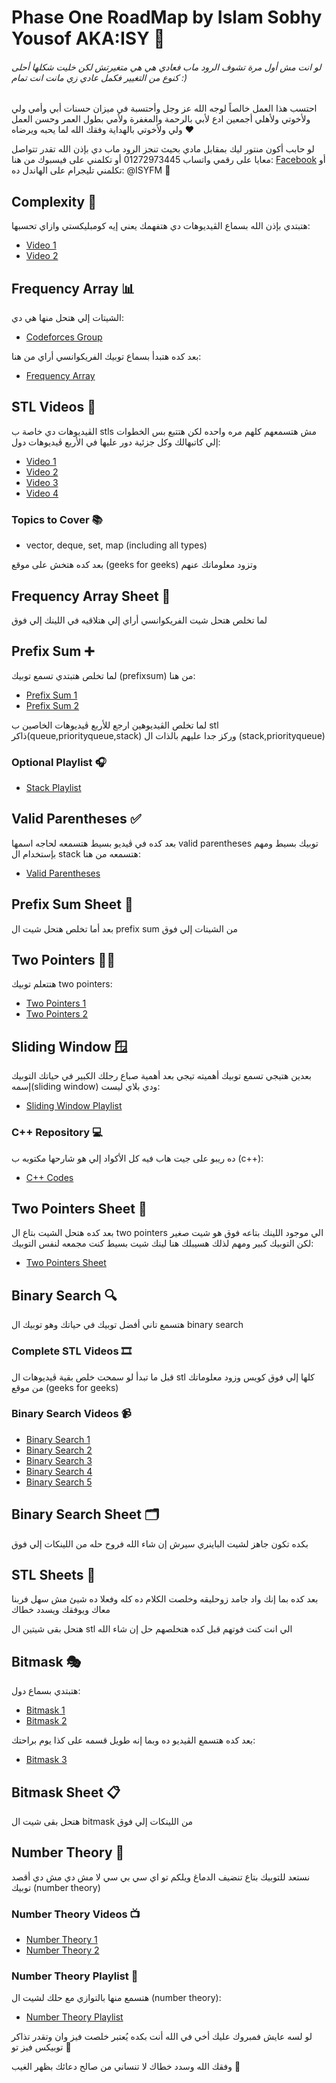 # Phase One RoadMap by Islam Sobhy Yousof AKA:ISY 🚀
###### لو انت مش أول مرة تشوف الرود ماب فعادي هي هي متغيرتش لكن خليت شكلها أحلى كنوع من التغيير فكمل عادي زي مانت انت تمام :)

احتسب هذا العمل خالصاً لوجه الله عز وجل وأحتسبة في ميزان حسنات أبي وأمي ولي ولأخوتي وﻷهلي أجمعين ادع لأبي بالرحمة والمغفرة ولأمي بطول العمر وحسن العمل ولي ولأخوتي بالهداية وفقك الله لما يحبه ويرضاه ❤️ 

لو حابب أكون منتور ليك بمقابل مادي بحيث تنجز الرود ماب دي بإذن الله تقدر تتواصل معايا على رقمي واتساب 01272973445 أو تكلمني على فيسبوك من هنا: [Facebook](https://www.facebook.com/islam.sobhyeladly) أو تكلمني تليجرام على الهاندل ده: @ISYFM 📱

## Complexity 🧠
هتبتدي بإذن الله بسماع الڤيديوهات دي هتفهمك يعني إيه كومبليكستي وازاي تحسبها:
- [Video 1](https://youtu.be/wEbdQeVwLlo)
- [Video 2](https://youtu.be/o5zf5oVHtn0)

## Frequency Array 📊
الشيتات إلي هتحل منها هي دي:
- [Codeforces Group](https://codeforces.com/group/isP4JMZTix)

بعد كده هتبدأ بسماع توبيك الفريكوانسي أراي من هنا:
- [Frequency Array](https://youtu.be/xW_0Eay0XZE)

## STL Videos 🎥
الڤيديوهات دي خاصة ب stls مش هتسمعهم كلهم مره واحده لكن هتتبع بس الخطوات إلي كاتبهالك وكل جزئية دور عليها في الأربع ڤيديوهات دول:
- [Video 1](https://youtu.be/Uh2hnrjO26o)
- [Video 2](https://youtu.be/JdP77eojCpU)
- [Video 3](https://youtu.be/u6WuKiOfLJo)
- [Video 4](https://youtu.be/3sqOmhtH5SA)

### Topics to Cover 📚
- vector, deque, set, map (including all types)

بعد كده هتخش على موقع (geeks for geeks) وتزود معلوماتك عنهم

## Frequency Array Sheet 📄
لما تخلص هتحل شيت الفريكوانسي أراي إلي هتلاقيه في اللينك إلي فوق

## Prefix Sum ➕
لما تخلص هتبتدي تسمع توبيك (prefixsum) من هنا:
- [Prefix Sum 1](https://youtu.be/OaaZlNBjknA)
- [Prefix Sum 2](https://youtu.be/CcBg1yWXTXY)

لما تخلص الڤيديوهين ارجع للأربع ڤيديوهات الخاصين ب stl ذاكر(queue,priorityqueue,stack) وركز جدا عليهم بالذات ال (stack,priorityqueue)

### Optional Playlist 🎧
- [Stack Playlist](https://youtube.com/playlist?list=PLot-Xpze53lfxD6l5pAGvCD4nPvWKU8Qo)

## Valid Parentheses ✅
بعد كده في ڤيديو بسيط هتسمعه لحاجه اسمها valid parentheses توبيك بسيط ومهم بإستخدام ال stack هتسمعه من هنا:
- [Valid Parentheses](https://youtu.be/WTzjTskDFMg)

## Prefix Sum Sheet 📝
بعد أما تخلص هتحل شيت ال prefix sum من الشيتات إلي فوق

## Two Pointers 👯‍♂️
هتتعلم توبيك two pointers:
- [Two Pointers 1](https://youtu.be/LJhMMIEVP1U)
- [Two Pointers 2](https://youtu.be/E6ve5rCtVeY)

## Sliding Window 🪟
بعدين هتيجي تسمع توبيك أهميته تيجي بعد أهمية صباع رجلك الكبير في حياتك التوبيك إسمه(sliding window) ودي بلاي ليست:
- [Sliding Window Playlist](https://youtube.com/playlist?list=PLot-Xpze53leOBgcVsJBEGrHPd_7x_koV)

### C++ Repository 💻
ده ريبو على جيت هاب فيه كل الأكواد إلي هو شارحها مكتوبه ب (c++):
- [C++ Codes](https://github.com/Sisco22-maker/Techniques_I_Learn.git)

## Two Pointers Sheet 📂
بعد كده هتحل الشيت بتاع ال two pointers الي موجود اللينك بتاعه فوق هو شيت صغير لكن التوبيك كبير ومهم لذلك هسيبلك هنا لينك شيت بسيط كنت مجمعه لنفس التوبيك:
- [Two Pointers Sheet](https://github.com/Sisco22-maker/ISLAM-Sheets.git)

## Binary Search 🔍
هتسمع تاني أفضل توبيك في حياتك وهو توبيك ال binary search

### Complete STL Videos 🎞️
قبل ما تبدأ لو سمحت خلص بقية ڤيديوهات ال stl كلها إلي فوق كويس وزود معلوماتك من موقع (geeks for geeks)

### Binary Search Videos 📹
- [Binary Search 1](https://youtu.be/mBf3Hx9gtxg)
- [Binary Search 2](https://youtu.be/uaasPYN48vU)
- [Binary Search 3](https://youtu.be/Dt192a-3rDY)
- [Binary Search 4](https://youtu.be/MTF8a-NYA4I)
- [Binary Search 5](https://youtu.be/Vncmu_Im2yY)

## Binary Search Sheet 🗂️
بكده تكون جاهز لشيت الباينري سيرش إن شاء الله فروح حله من اللينكات إلي فوق

## STL Sheets 📑
بعد كده بما إنك واد جامد زوحليقه وخلصت الكلام ده كله وفعلا ده شيئ مش سهل فربنا معاك ويوفقك ويسدد خطاك

هتحل بقى شيتين ال stl الي انت كنت فوتهم قبل كده هتخلصهم حل إن شاء الله

## Bitmask 🎭
هتبتدي بسماع دول:
- [Bitmask 1](https://youtu.be/Q4RA5N8xhh8)
- [Bitmask 2](https://youtu.be/t3W-zCx1OJ8)

بعد كده هتسمع الڤيديو ده وبما إنه طويل قسمه على كذا يوم براحتك:
- [Bitmask 3](https://youtu.be/eRlRs7QMXeo)

## Bitmask Sheet 📋
هتحل بقى شيت ال bitmask من اللينكات إلي فوق

## Number Theory 🔢
نستعد للتوبيك بتاع تنضيف الدماغ ويلكم تو اي سي بي سي لا مش دي مش دي أقصد توبيك (number theory)

### Number Theory Videos 📺
- [Number Theory 1](https://youtu.be/heRWrCIQFzQ)
- [Number Theory 2](https://youtu.be/j-7GfALqr-A)

### Number Theory Playlist 🎼
هتسمع منها بالتوازي مع حلك لشيت ال (number theory):
- [Number Theory Playlist](https://youtube.com/playlist?list=PLR5x_RGTMNNX6KCXeA9Fj-xNLzt9bi3eL)

لو لسه عايش فمبروك عليك أخي في الله أنت بكده يُعتبر خلصت فيز وان وتقدر تذاكر توبيكس فيز تو 🎉

وفقك الله وسدد خطاك لا تنساني من صالح دعائك بظهر الغيب 🙏
